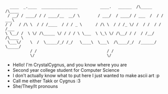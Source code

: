 ```
  ____  _.____  ________________          ____.   ______  /\_____   /\____
 / __/ / ____/ / / ____/__  __/ \        / ___/  / ____/ / ___  /  / / ___\
/ /   / /\ \  / / /____  / / / _ \      / /\ \  / / /_ \/ /  / /  / / /___
\ \__/ /  \ \/ /\_____ \/ / / / \ \___  \ \_\ \/ /\__/ / /  / /__/ /\____ \
 \___\/    \  /  \_____/_/ /_/   \____\  \___\  /\____/_/  /______/ \_____/
           / /                               / /
           \/                                \/
```

- Hello!  I'm CrystalCygnus, and you know where you are
- Second year college student for Computer Science 
- I don't actually know what to put here I just wanted to make ascii art :p
- Call me either Takk or Cygnus :3
- She/They/It pronouns
